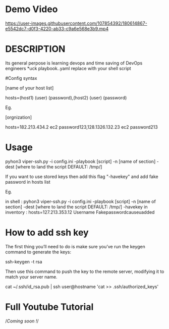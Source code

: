 # Demo Video




https://user-images.githubusercontent.com/107854392/180614867-e5542dc7-d0f3-4220-ab33-c9a6e568e3b9.mp4




# DESCRIPTION

Its general perpose is learning devops and time saving of DevOps engineers
*uck playbook..yaml replace with your shell script

#Config syntax

[name of your host list]

hosts=(host1) (user) (password),(host2) (user) (password)

Eg. 

[orgnization]

hosts=182.213.434.2 ec2 password123,128.1326.132.23 ec2 password213

# Usage

pyhon3 viper-ssh.py -i config.ini -playbook [script] -n [name of section] -dest [where to land the script DEFAULT: /tmp/]

If you want to use stored keys then add this flag "-havekey" and add fake password in hosts list 

Eg.

in shell : pyhon3 viper-ssh.py -i config.ini -playbook [script] -n [name of section] -dest [where to land the script DEFAULT: /tmp/] -havekey
in inventory : hosts=127.213.353.12 Username Fakepasswordcauseuadded


# How to add ssh key



The first thing you’ll need to do is make sure you’ve run the keygen command to generate the keys:

ssh-keygen -t rsa

Then use this command to push the key to the remote server, modifying it to match your server name.

cat ~/.ssh/id_rsa.pub | ssh user@hostname 'cat >> .ssh/authorized_keys'


# Full Youtube Tutorial

 /*Coming soon !*/
